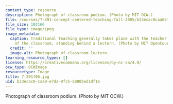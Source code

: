 ```yaml
---
content_type: resource
description: Photograph of classroom podium. (Photo by MIT OCW.)
file: /courses/7-391-concept-centered-teaching-fall-2005/b23ecac0caa0e7d29fc55880bed1df16_7-391f05.jpg
file_size: 102166
file_type: image/jpeg
image_metadata:
  caption: Traditional teaching generally takes place with the teacher at the front
    of the classroom, standing behind a lectern. (Photo by MIT OpenCourseWare.)
  credit: ''
  image-alt: Photograph of classroom lectern.
learning_resource_types: []
license: https://creativecommons.org/licenses/by-nc-sa/4.0/
ocw_type: OCWImage
resourcetype: Image
title: 7-391f05.jpg
uid: b23ecac0-caa0-e7d2-9fc5-5880bed1df16
---
```

Photograph of classroom podium. (Photo by MIT OCW.)